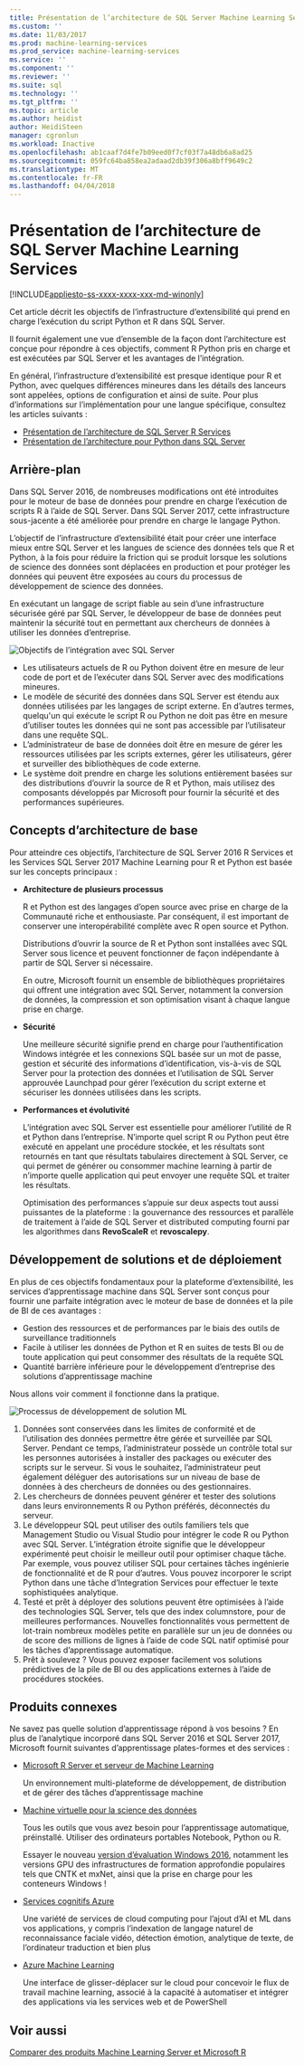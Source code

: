 ```yaml
---
title: Présentation de l’architecture de SQL Server Machine Learning Services | Documents Microsoft
ms.custom: ''
ms.date: 11/03/2017
ms.prod: machine-learning-services
ms.prod_service: machine-learning-services
ms.service: ''
ms.component: ''
ms.reviewer: ''
ms.suite: sql
ms.technology: ''
ms.tgt_pltfrm: ''
ms.topic: article
ms.author: heidist
author: HeidiSteen
manager: cgronlun
ms.workload: Inactive
ms.openlocfilehash: ab1caaf7d4fe7b09eed0f7cf03f7a48db6a8ad25
ms.sourcegitcommit: 059fc64ba858ea2adaad2db39f306a8bff9649c2
ms.translationtype: MT
ms.contentlocale: fr-FR
ms.lasthandoff: 04/04/2018
---
```

# <a name="architecture-overview-for-sql-server-machine-learning-services"></a>Présentation de l’architecture de SQL Server Machine Learning Services 
[!INCLUDE[appliesto-ss-xxxx-xxxx-xxx-md-winonly](../includes/appliesto-ss-xxxx-xxxx-xxx-md-winonly.md)]

Cet article décrit les objectifs de l’infrastructure d’extensibilité qui prend en charge l’exécution du script Python et R dans SQL Server.

Il fournit également une vue d’ensemble de la façon dont l’architecture est conçue pour répondre à ces objectifs, comment R Python pris en charge et est exécutées par SQL Server et les avantages de l’intégration.

En général, l’infrastructure d’extensibilité est presque identique pour R et Python, avec quelques différences mineures dans les détails des lanceurs sont appelées, options de configuration et ainsi de suite. Pour plus d’informations sur l’implémentation pour une langue spécifique, consultez les articles suivants :

- [Présentation de l’architecture de SQL Server R Services](r/architecture-overview-sql-server-r.md)
- [Présentation de l’architecture pour Python dans SQL Server](python/architecture-overview-sql-server-python.md)


## <a name="background"></a>Arrière-plan

Dans SQL Server 2016, de nombreuses modifications ont été introduites pour le moteur de base de données pour prendre en charge l’exécution de scripts R à l’aide de SQL Server. Dans SQL Server 2017, cette infrastructure sous-jacente a été améliorée pour prendre en charge le langage Python.

L’objectif de l’infrastructure d’extensibilité était pour créer une interface mieux entre SQL Server et les langues de science des données tels que R et Python, à la fois pour réduire la friction qui se produit lorsque les solutions de science des données sont déplacées en production et pour protéger les données qui peuvent être exposées au cours du processus de développement de science des données.

En exécutant un langage de script fiable au sein d’une infrastructure sécurisée géré par SQL Server, le développeur de base de données peut maintenir la sécurité tout en permettant aux chercheurs de données à utiliser les données d’entreprise.

  ![Objectifs de l’intégration avec SQL Server](media/ml-service-value-add.png "Machine Learning Services à valeur ajoutée")

- Les utilisateurs actuels de R ou Python doivent être en mesure de leur code de port et de l’exécuter dans SQL Server avec des modifications mineures.
- Le modèle de sécurité des données dans SQL Server est étendu aux données utilisées par les langages de script externe. En d’autres termes, quelqu'un qui exécute le script R ou Python ne doit pas être en mesure d’utiliser toutes les données qui ne sont pas accessible par l’utilisateur dans une requête SQL.
- L’administrateur de base de données doit être en mesure de gérer les ressources utilisées par les scripts externes, gérer les utilisateurs, gérer et surveiller des bibliothèques de code externe.
- Le système doit prendre en charge les solutions entièrement basées sur des distributions d’ouvrir la source de R et Python, mais utilisez des composants développés par Microsoft pour fournir la sécurité et des performances supérieures.

## <a name="architecture-core-concepts"></a>Concepts d’architecture de base

Pour atteindre ces objectifs, l’architecture de SQL Server 2016 R Services et les Services SQL Server 2017 Machine Learning pour R et Python est basée sur les concepts principaux :

+ **Architecture de plusieurs processus**

  R et Python est des langages d’open source avec prise en charge de la Communauté riche et enthousiaste. Par conséquent, il est important de conserver une interopérabilité complète avec R open source et Python.

  Distributions d’ouvrir la source de R et Python sont installées avec SQL Server sous licence et peuvent fonctionner de façon indépendante à partir de SQL Server si nécessaire.

   En outre, Microsoft fournit un ensemble de bibliothèques propriétaires qui offrent une intégration avec SQL Server, notamment la conversion de données, la compression et son optimisation visant à chaque langue prise en charge.

+ **Sécurité**

   Une meilleure sécurité signifie prend en charge pour l’authentification Windows intégrée et les connexions SQL basée sur un mot de passe, gestion et sécurité des informations d’identification, vis-à-vis de SQL Server pour la protection des données et l’utilisation de SQL Server approuvée Launchpad pour gérer l’exécution du script externe et sécuriser les données utilisées dans les scripts.

+ **Performances et évolutivité**

  L’intégration avec SQL Server est essentielle pour améliorer l’utilité de R et Python dans l’entreprise. N’importe quel script R ou Python peut être exécuté en appelant une procédure stockée, et les résultats sont retournés en tant que résultats tabulaires directement à SQL Server, ce qui permet de générer ou consommer machine learning à partir de n’importe quelle application qui peut envoyer une requête SQL et traiter les résultats.

  Optimisation des performances s’appuie sur deux aspects tout aussi puissantes de la plateforme : la gouvernance des ressources et parallèle de traitement à l’aide de SQL Server et distributed computing fourni par les algorithmes dans **RevoScaleR** et **revoscalepy**.

## <a name="solution-development-and-deployment"></a>Développement de solutions et de déploiement

En plus de ces objectifs fondamentaux pour la plateforme d’extensibilité, les services d’apprentissage machine dans SQL Server sont conçus pour fournir une parfaite intégration avec le moteur de base de données et la pile de BI de ces avantages :

+ Gestion des ressources et de performances par le biais des outils de surveillance traditionnels
+ Facile à utiliser les données de Python et R en suites de tests BI ou de toute application qui peut consommer des résultats de la requête SQL
+ Quantité barrière inférieure pour le développement d’entreprise des solutions d’apprentissage machine

Nous allons voir comment il fonctionne dans la pratique.

  ![Processus de développement de solution ML](media/ml-solution-development-process.png "développer et déployer à l’aide des Services de Machine Learning")

1. Données sont conservées dans les limites de conformité et de l’utilisation des données permettre être gérée et surveillée par SQL Server. Pendant ce temps, l’administrateur possède un contrôle total sur les personnes autorisées à installer des packages ou exécuter des scripts sur le serveur. Si vous le souhaitez, l’administrateur peut également déléguer des autorisations sur un niveau de base de données à des chercheurs de données ou des gestionnaires.
2. Les chercheurs de données peuvent générer et tester des solutions dans leurs environnements R ou Python préférés, déconnectés du serveur.
3. Le développeur SQL peut utiliser des outils familiers tels que Management Studio ou Visual Studio pour intégrer le code R ou Python avec SQL Server. L’intégration étroite signifie que le développeur expérimenté peut choisir le meilleur outil pour optimiser chaque tâche. Par exemple, vous pouvez utiliser SQL pour certaines tâches ingénierie de fonctionnalité et de R pour d’autres. Vous pouvez incorporer le script Python dans une tâche d’Integration Services pour effectuer le texte sophistiquées analytique.
4. Testé et prêt à déployer des solutions peuvent être optimisées à l’aide des technologies SQL Server, tels que des index columnstore, pour de meilleures performances. Nouvelles fonctionnalités vous permettent de lot-train nombreux modèles petite en parallèle sur un jeu de données ou de score des millions de lignes à l’aide de code SQL natif optimisé pour les tâches d’apprentissage automatique.
5. Prêt à soulevez ? Vous pouvez exposer facilement vos solutions prédictives de la pile de BI ou des applications externes à l’aide de procédures stockées.

## <a name="related-products"></a>Produits connexes

Ne savez pas quelle solution d’apprentissage répond à vos besoins ? En plus de l’analytique incorporé dans SQL Server 2016 et SQL Server 2017, Microsoft fournit suivantes d’apprentissage plates-formes et des services :

+ [Microsoft R Server et serveur de Machine Learning](https://docs.microsoft.com/machine-learning-server/what-is-machine-learning-server)

  Un environnement multi-plateforme de développement, de distribution et de gérer des tâches d’apprentissage machine
+ [Machine virtuelle pour la science des données](https://docs.microsoft.com/azure/machine-learning/machine-learning-data-science-virtual-machine-overview)

  Tous les outils que vous avez besoin pour l’apprentissage automatique, préinstallé. Utiliser des ordinateurs portables Notebook, Python ou R.
  
  Essayer le nouveau [version d’évaluation Windows 2016](http://aka.ms/dsvm/win2016), notamment les versions GPU des infrastructures de formation approfondie populaires tels que CNTK et mxNet, ainsi que la prise en charge pour les conteneurs Windows !

+ [Services cognitifs Azure](https://azure.microsoft.com/services/cognitive-services/)

  Une variété de services de cloud computing pour l’ajout d’AI et ML dans vos applications, y compris l’indexation de langage naturel de reconnaissance faciale vidéo, détection émotion, analytique de texte, de l’ordinateur traduction et bien plus
+ [Azure Machine Learning](https://azure.microsoft.com/services/machine-learning/)

  Une interface de glisser-déplacer sur le cloud pour concevoir le flux de travail machine learning, associé à la capacité à automatiser et intégrer des applications via les services web et de PowerShell

## <a name="see-also"></a>Voir aussi

[Comparer des produits Machine Learning Server et Microsoft R](https://docs.microsoft.com/machine-learning-server/what-is-r-server-interoperability)

